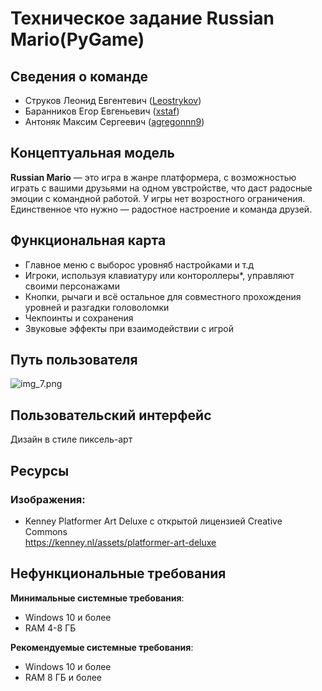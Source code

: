 # Техническое задание Russian Mario(PyGame)

## Сведения о команде
- Струков Леонид Евгентевич ([Leostrykov](https://github.com/Leostrykov))
- Баранников Егор Евгеньевич ([xstaf](https://github.com/xstaf))
- Антоняк Максим Сергеевич ([agregonnn9](https://github.com/agregonnn9))

## Концептуальная модель

**Russian Mario** — это игра в жанре платформера, с возможностью играть с 
вашими друзьями на одном увстройстве, что даст радосные эмоции с командной работой.
У игры нет возростного ограничения. Единственное что нужно — 
радостное настроение и команда друзей.

## Функциональная карта
- Главное меню с выборос уровняб настройками и т.д
- Игроки, используя клавиатуру или контороллеры*, управляют своими персонажами
- Кнопки, рычаги и всё остальное для совместного прохождения уровней и разгадки головоломки
- Чекпоинты и сохранения
- Звуковые эффекты при взаимодействии с игрой

## Путь пользователя

![img_7.png](https://lh3.googleusercontent.com/fife/AGXqzDk-2M44CSuq_wQTKZj8w_KMIiyy1wkImi6rbdSCIW3S_9iMWM33rxnom2mJXJbXtkGvNNlaO6vDTrPyrYTwPuRodKLs3_pm0vJSPA4mgZFVjEqC99rzAcSOinpZVa4BbMLk1AvEG29XpqfY7fkx-PgtFHIzQJRlglLGuq2CLQ2CPSdcJ21AVC_dqF8sIsMtuNIZkMD1Hc6MKwg2aHnlPKFR1J_Gy9Uopw_OFytIACBecL053t19G0KPQhF6Vt7Fg9rVO5ACgYPpG9hq5G9aryhM3CMPJHHruAHUm5FHmpjZnhLHv_86kxRsDWx8DJBlOYjaq_oCK54Jh8VmWw8kouflClR79UNbIArl0JY_X3jhctr2OQhovO-UyGm8iA3smsYJiDabm9bZdBocp4zrpQhHAXf8PrxGNqjSUnxDzzAb0ttDBR-dLzunzSYmLye1_P5-vg0KihnzYbZvtJWoZcLt-Qx7sdzJJIuv8BMuBacTubDD51FPMQoE3kiy3qYYabPys2pVF0SdExB0xaXBXAayg8My1AtkYHRV1QrnHMlNCXYnu6WoxvRv5BLKBkHP9DUkhLHIM_9oaj6qRFk0RPYK9VJf2ASK40qf52M-rUCoHWxGzc7WTdu3DaR5lkNPVTvdFXdT0CqKA6l3dRipBZBAt3ayHFW0mGjGph-d5wQjADVYwvPPlU3D3SpdY7nCeXnLrXWakoNy8-xh-boHkVHLxvCn26CbU_mc9q2BbDDUhBqahqxQEnDaUX5Ex0SBl7QJHLqj6sB1uHKkodrsaiO6x5jgHXUCyFdLqdJvVGkUx48k_6sFygJo4vkBIWzqzHpv50X45xPVf6YcqxrJCmj1-eXtOSnoJ0rce8NmmwKxo_kDrpnd0ZAB00kgXjWEjG2Ro8dmFJe76gJEZcKe067x9YpNpA0js8VTSsf9KJfuKUmzcU-8h3m0cCStizl4wFq_UI9fZo4-XE7ZvDQGXpkbQjRq3fQVyvhr7ebECAXXOw82pi_pg-YCJBPHKpvTEwOesK8MTwKNCJ8rKLjYvui-C6LTeVK8pTt7l0kBWZfePvXKCa47s4-ikRKrrXKevnBxY60iAyTv6wcwox0TgDOn_ZTnc2hRfd37db2DG00xsBPyMqW-LzgCf9rkHJ1SSgFkmRTsMM_Scg6HAVqUzF0pf80EUtMR7zdX9nI36efBAZAiPZzQTSOSdWs1d9_p0kd8YzMRdw08sGK0UO9uiXZMyazjbY_Iv2D04nzLlJgQUqlsnBqQ6k5gTCshzYnaXzJZG2N1ojr0Y0p5igC-CfzvTKnoa4BIj1bsEmLhuFDvsoEdAklKyoenjstiLPoHR-tg5DED3JIFsKEfU9C8zRm7LIR8WoYuu4LifqLO8krWAo0YIabYfwMzyMgouWdXWpD28U_-9kpc7ru6mzJX4Ny5ivbTbGCIOPFvGDkVI6c0BPLJTF3IBNJkbrcyz14dO6YVyBzJmcUcyNASfOGriVK3jKRHtoX36jmhyFu-DTlpyhCnLeM0BH4-ItmVaNuuEiM=w1920-h925)

## Пользовательский интерфейс
Дизайн в стиле пиксель-арт

## Ресурсы

### Изображения:
- Kenney Platformer Art Deluxe с открытой лицензией Creative Commons \
 https://kenney.nl/assets/platformer-art-deluxe

## Нефункциональные требования

**Минимальные системные требования**:
- Windows 10 и более
- RAM 4-8 ГБ

**Рекомендуемые системные требования**:
- Windows 10 и более
- RAM 8 ГБ и более
